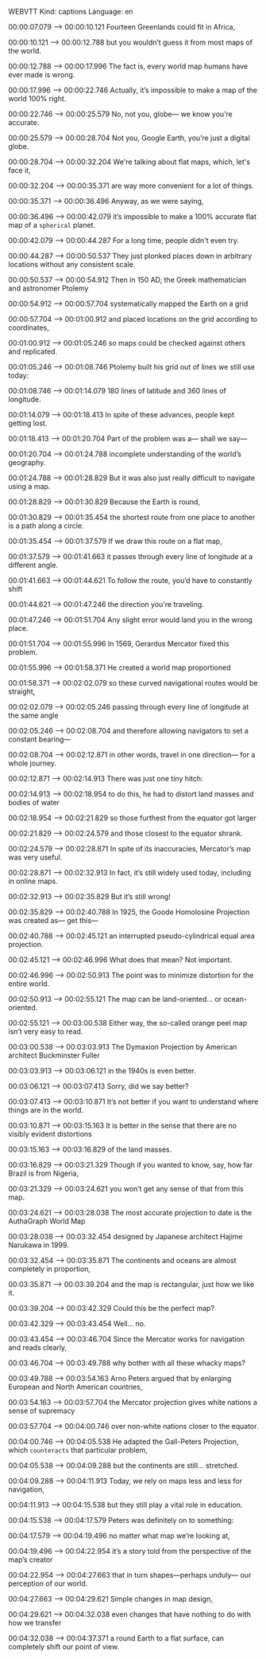 WEBVTT
Kind: captions
Language: en

00:00:07.079 --> 00:00:10.121
Fourteen Greenlands could fit in Africa,

00:00:10.121 --> 00:00:12.788
but you wouldn’t guess it
from most maps of the world.

00:00:12.788 --> 00:00:17.996
The fact is, every world map humans
have ever made is wrong.

00:00:17.996 --> 00:00:22.746
Actually, it’s impossible to make a map
of the world 100% right.

00:00:22.746 --> 00:00:25.579
No, not you, globe—
we know you’re accurate.

00:00:25.579 --> 00:00:28.704
Not you, Google Earth,
you’re just a digital globe.

00:00:28.704 --> 00:00:32.204
We're talking about flat maps, which,
let's face it,

00:00:32.204 --> 00:00:35.371
are way more convenient
for a lot of things.

00:00:35.371 --> 00:00:36.496
Anyway, as we were saying,

00:00:36.496 --> 00:00:42.079
it’s impossible to make a 100% accurate
flat map of a `spherical` planet.

00:00:42.079 --> 00:00:44.287
For a long time, people didn't even try.

00:00:44.287 --> 00:00:50.537
They just plonked places down in arbitrary
locations without any consistent scale.

00:00:50.537 --> 00:00:54.912
Then in 150 AD, the Greek mathematician
and astronomer Ptolemy

00:00:54.912 --> 00:00:57.704
systematically mapped the Earth on a grid

00:00:57.704 --> 00:01:00.912
and placed locations on the grid
according to coordinates,

00:01:00.912 --> 00:01:05.246
so maps could be checked against
others and replicated.

00:01:05.246 --> 00:01:08.746
Ptolemy built his grid out of lines
we still use today:

00:01:08.746 --> 00:01:14.079
180 lines of latitude
and 360 lines of longitude.

00:01:14.079 --> 00:01:18.413
In spite of these advances,
people kept getting lost.

00:01:18.413 --> 00:01:20.704
Part of the problem was a— shall we say—

00:01:20.704 --> 00:01:24.788
incomplete understanding
of the world’s geography.

00:01:24.788 --> 00:01:28.829
But it was also just really difficult
to navigate using a map.

00:01:28.829 --> 00:01:30.829
Because the Earth is round,

00:01:30.829 --> 00:01:35.454
the shortest route from one place
to another is a path along a circle.

00:01:35.454 --> 00:01:37.579
If we draw this route on a flat map,

00:01:37.579 --> 00:01:41.663
it passes through every line of longitude
at a different angle.

00:01:41.663 --> 00:01:44.621
To follow the route,
you’d have to constantly shift

00:01:44.621 --> 00:01:47.246
the direction you're traveling.

00:01:47.246 --> 00:01:51.704
Any slight error would land
you in the wrong place.

00:01:51.704 --> 00:01:55.996
In 1569, Gerardus Mercator
fixed this problem.

00:01:55.996 --> 00:01:58.371
He created a world map proportioned

00:01:58.371 --> 00:02:02.079
so these curved navigational routes
would be straight,

00:02:02.079 --> 00:02:05.246
passing through every line
of longitude at the same angle

00:02:05.246 --> 00:02:08.704
and therefore allowing navigators
to set a constant bearing—

00:02:08.704 --> 00:02:12.871
in other words, travel in one direction—
for a whole journey.

00:02:12.871 --> 00:02:14.913
There was just one tiny hitch:

00:02:14.913 --> 00:02:18.954
to do this, he had to distort land masses
and bodies of water

00:02:18.954 --> 00:02:21.829
so those furthest
from the equator got larger

00:02:21.829 --> 00:02:24.579
and those closest
to the equator shrank.

00:02:24.579 --> 00:02:28.871
In spite of its inaccuracies, Mercator’s
map was very useful.

00:02:28.871 --> 00:02:32.913
In fact, it’s still widely used today,
including in online maps.

00:02:32.913 --> 00:02:35.829
But it’s still wrong!

00:02:35.829 --> 00:02:40.788
In 1925, the Goode Homolosine Projection
was created as— get this—

00:02:40.788 --> 00:02:45.121
an interrupted pseudo-cylindrical
equal area projection.

00:02:45.121 --> 00:02:46.996
What does that mean?
Not important.

00:02:46.996 --> 00:02:50.913
The point was to minimize
distortion for the entire world.

00:02:50.913 --> 00:02:55.121
The map can be land-oriented...
or ocean-oriented.

00:02:55.121 --> 00:03:00.538
Either way, the so-called orange peel map
isn’t very easy to read.

00:03:00.538 --> 00:03:03.913
The Dymaxion Projection by American
architect Buckminster Fuller

00:03:03.913 --> 00:03:06.121
in the 1940s is even better.

00:03:06.121 --> 00:03:07.413
Sorry,
did we say better?

00:03:07.413 --> 00:03:10.871
It’s not better if you want to understand
where things are in the world.

00:03:10.871 --> 00:03:15.163
It is better in the sense that there are
no visibly evident distortions

00:03:15.163 --> 00:03:16.829
of the land masses.

00:03:16.829 --> 00:03:21.329
Though if you wanted to know, say,
how far Brazil is from Nigeria,

00:03:21.329 --> 00:03:24.621
you won’t get any sense
of that from this map.

00:03:24.621 --> 00:03:28.038
The most accurate projection to date
is the AuthaGraph World Map

00:03:28.038 --> 00:03:32.454
designed by Japanese architect
Hajime Narukawa in 1999.

00:03:32.454 --> 00:03:35.871
The continents and oceans are almost
completely in proportion,

00:03:35.871 --> 00:03:39.204
and the map is rectangular,
just how we like it.

00:03:39.204 --> 00:03:42.329
Could this be the perfect map?

00:03:42.329 --> 00:03:43.454
Well... no.

00:03:43.454 --> 00:03:46.704
Since the Mercator works
for navigation and reads clearly,

00:03:46.704 --> 00:03:49.788
why bother with all these
whacky maps?

00:03:49.788 --> 00:03:54.163
Arno Peters argued that by enlarging
European and North American countries,

00:03:54.163 --> 00:03:57.704
the Mercator projection
gives white nations a sense of supremacy

00:03:57.704 --> 00:04:00.746
over non-white nations
closer to the equator.

00:04:00.746 --> 00:04:05.538
He adapted the Gall-Peters Projection,
which `counteracts` that particular problem,

00:04:05.538 --> 00:04:09.288
but the continents are still... stretched.

00:04:09.288 --> 00:04:11.913
Today, we rely on maps less and less
for navigation,

00:04:11.913 --> 00:04:15.538
but they still play a vital role
in education.

00:04:15.538 --> 00:04:17.579
Peters was definitely on to something:

00:04:17.579 --> 00:04:19.496
no matter what map we’re looking at,

00:04:19.496 --> 00:04:22.954
it’s a story told from the perspective
of the map’s creator

00:04:22.954 --> 00:04:27.663
that in turn shapes—perhaps unduly—
our perception of our world.

00:04:27.663 --> 00:04:29.621
Simple changes in map design,

00:04:29.621 --> 00:04:32.038
even changes that have nothing
to do with how we transfer

00:04:32.038 --> 00:04:37.371
a round Earth to a flat surface,
can completely shift our point of view.
